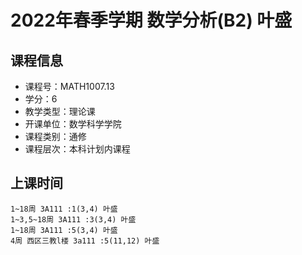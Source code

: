 # 2022年春季学期 数学分析(B2) 叶盛






## 课程信息

- 课程号：MATH1007.13
- 学分：6
- 教学类型：理论课
- 开课单位：数学科学学院
- 课程类别：通修
- 课程层次：本科计划内课程

## 上课时间

```
1~18周 3A111 :1(3,4) 叶盛
1~3,5~18周 3A111 :3(3,4) 叶盛
1~18周 3A111 :5(3,4) 叶盛
4周 西区三教l楼 3a111 :5(11,12) 叶盛
```

